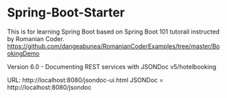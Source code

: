 # Spring-Boot-Starter
This is for learning Spring Boot based on Spring Boot 101 tutorail instructed by Romanian Coder.
https://github.com/dangeabunea/RomanianCoderExamples/tree/master/BookingDemo


Version 6.0 - Documenting REST services with JSONDoc
v5/hotelbooking

URL: http://localhost:8080/jsondoc-ui.html
JSONDoc = http://localhost:8080/jsondoc
